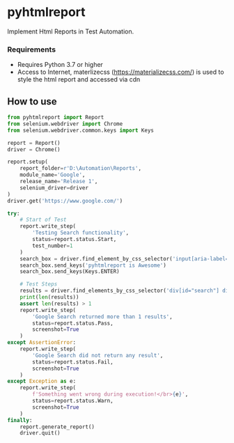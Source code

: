# pyhtmlreport

Implement Html Reports in Test Automation. 


### Requirements ###

* Requires Python 3.7 or higher
* Access to Internet, materlizecss (https://materializecss.com/) is used to style the html report and accessed via cdn

## How to use ###

```python
from pyhtmlreport import Report
from selenium.webdriver import Chrome
from selenium.webdriver.common.keys import Keys

report = Report()
driver = Chrome()

report.setup(
	report_folder=r'D:\Automation\Reports',
	module_name='Google',
	release_name='Release 1',
	selenium_driver=driver
)
driver.get('https://www.google.com/')

try:
	# Start of Test
    report.write_step(
        'Testing Search functionality',
        status=report.status.Start,
        test_number=1
    )
    search_box = driver.find_element_by_css_selector('input[aria-label="Search"]')
    search_box.send_keys('pyhtmlreport is Awesome')
    search_box.send_keys(Keys.ENTER)

    # Test Steps
    results = driver.find_elements_by_css_selector('div[id="search"] div[class="g"]')
    print(len(results))
    assert len(results) > 1
    report.write_step(
        'Google Search returned more than 1 results',
        status=report.status.Pass,
        screenshot=True
    )
except AssertionError:
	report.write_step(
        'Google Search did not return any result',
        status=report.status.Fail,
        screenshot=True
    )
except Exception as e:
	report.write_step(
        f'Something went wrong during execution!</br>{e}',
        status=report.status.Warn,
        screenshot=True
    )
finally:
    report.generate_report()
    driver.quit()
```

